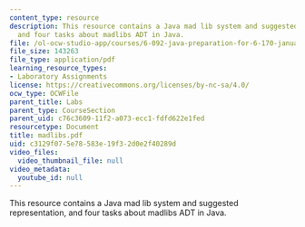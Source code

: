 ```yaml
---
content_type: resource
description: This resource contains a Java mad lib system and suggested representation,
  and four tasks about madlibs ADT in Java.
file: /ol-ocw-studio-app/courses/6-092-java-preparation-for-6-170-january-iap-2006/c3129f075e78583e19f32d0e2f40289d_madlibs.pdf
file_size: 143263
file_type: application/pdf
learning_resource_types:
- Laboratory Assignments
license: https://creativecommons.org/licenses/by-nc-sa/4.0/
ocw_type: OCWFile
parent_title: Labs
parent_type: CourseSection
parent_uid: c76c3609-11f2-a073-ecc1-fdfd622e1fed
resourcetype: Document
title: madlibs.pdf
uid: c3129f07-5e78-583e-19f3-2d0e2f40289d
video_files:
  video_thumbnail_file: null
video_metadata:
  youtube_id: null
---
```

This resource contains a Java mad lib system and suggested representation, and four tasks about madlibs ADT in Java.